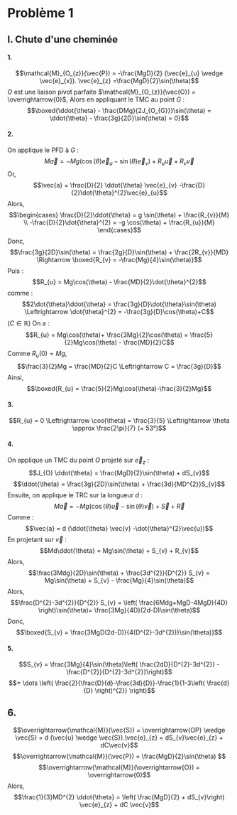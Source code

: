 # Problème 1
## I. Chute d'une cheminée
#### 1.
$$\mathcal{M}_{O_{z}}(\vec{P}) = -\frac{MgD}{2} (\vec{e}_{u} \wedge \vec{e}_{x}). \vec{e}_{z} =\frac{MgD}{2}\sin(\theta)$$
$O$ est une liaison pivot parfaite $\mathcal{M}_{O_{z}}(\vec{O}) = \overrightarrow{0}$, 
Alors en appliquant le TMC au point $G$ : 
$$\boxed{\ddot{\theta} - \frac{DMg}{2J_{O_{G}}}\sin(\theta) = \ddot{\theta} - \frac{3g}{2D}\sin(\theta) = 0}$$

#### 2.
On applique le PFD à $G$ : 
$$M\vec{a} = -Mg(\cos(\theta)\vec{e}_{u} -\sin(\theta)\vec{e}_{v}) + R_{u}\vec{u} + R_{v}\vec{v}$$
Or, 
$$\vec{a} = \frac{D}{2} \ddot{\theta} \vec{e}_{v} -\frac{D}{2}\dot{\theta}^{2}\vec{e}_{u}$$
Alors, 
$$\begin{cases}
\frac{D}{2}\ddot{\theta} = g \sin(\theta) + \frac{R_{v}}{M} \\
-\frac{D}{2}\dot{\theta}^{2} = -g \cos(\theta) + \frac{R_{u}}{M}
\end{cases}$$
Donc, 
$$\frac{3g}{2D}\sin(\theta) = \frac{2g}{D}\sin(\theta) + \frac{2R_{v}}{MD} \Rightarrow \boxed{R_{v} = -\frac{Mg}{4}\sin(\theta)}$$
Puis : 
$$R_{u} = Mg\cos(\theta) - \frac{MD}{2}\dot{\theta}^{2}$$
comme : 
$$2\dot{\theta}\ddot{\theta} = \frac{3g}{D}\dot{\theta}\sin(\theta) \Leftrightarrow \dot{\theta}^{2} = -\frac{3g}{D}\cos(\theta)+C$$
($C \in \mathbb{R}$)
On a : 
$$R_{u} = Mg\cos(\theta)+ \frac{3Mg}{2}\cos(\theta) = \frac{5}{2}Mg\cos(\theta) - \frac{MD}{2}C$$
Comme $R_{u}\left( 0 \right) = Mg$,
$$\frac{3}{2}Mg = \frac{MD}{2}C \Leftrightarrow C = \frac{3g}{D}$$
Ainsi, 
$$\boxed{R_{u} = \frac{5}{2}Mg\cos(\theta)-\frac{3}{2}Mg}$$

#### 3.
$$R_{u} = 0 \Leftrightarrow \cos(\theta) = \frac{3}{5} \Leftrightarrow \theta \approx \frac{2\pi}{7} (= 53°)$$

#### 4.
On applique un TMC du point $O$ projeté sur $\vec{e}_{z}$ : 
$$J_{O} \ddot{\theta} = \frac{MgD}{2}\sin(\theta) + dS_{v}$$
$$\ddot{\theta} = \frac{3g}{2D}\sin(\theta) + \frac{3d}{MD^{2}}S_{v}$$
Ensuite, on applique le TRC sur la longueur $d$ : 
$$M\vec{a} = -Mg(\cos(\theta)\vec{u} -\sin(\theta)\vec{v}) + \vec{S} + \vec{R}$$
Comme : 
$$\vec{a} = d (\ddot{\theta} \vec{v} -\dot{\theta}^{2}\vec{u})$$
En projetant sur $\vec{v}$ : 
$$Md\ddot{\theta} = Mg\sin(\theta) + S_{v} + R_{v}$$
Alors, 
$$\frac{3Mdg}{2D}\sin(\theta) + \frac{3d^{2}}{D^{2}} S_{v} = Mg\sin(\theta) + S_{v} - \frac{Mg}{4}\sin(\theta)$$
Alors, 
$$\frac{D^{2}-3d^{2}}{D^{2}} S_{v} = \left( \frac{6Mdg+MgD-4MgD}{4D} \right)\sin(\theta)= \frac{3Mg}{4D}(2d-D)\sin(\theta)$$
Donc, 
$$\boxed{S_{v} = \frac{3MgD(2d-D)}{4(D^{2}-3d^{2})}\sin(\theta)}$$



#### 5.
$$S_{v} = \frac{3Mg}{4}\sin(\theta)\left( \frac{2dD}{D^{2}-3d^{2}} - \frac{D^{2}}{D^{2}-3d^{2}}\right)$$
$$= \dots \left( \frac{2}{\frac{D}{d}-\frac{3d}{D}}-\frac{1}{1-3\left( \frac{d}{D} \right)^{2}} \right)$$




## 6.
$$\overrightarrow{\mathcal{M}}(\vec{S}) = \overrightarrow{OP} \wedge \vec{S} = d (\vec{u} \wedge \vec{S}).\vec{e}_{z} = dS_{v}\vec{e}_{z} + dC\vec{v}$$
$$\overrightarrow{\mathcal{M}}(\vec{P}) = \frac{MgD}{2}\sin(\theta) $$
$$\overrightarrow{\mathcal{M}}(\overrightarrow{O}) = \overrightarrow{0}$$
Alors, 
$$\frac{1}{3}MD^{2} \ddot{\theta} = \left( \frac{MgD}{2} + dS_{v}\right) \vec{e}_{z} + dC \vec{v}$$
